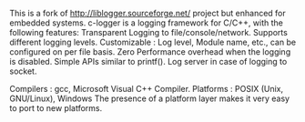 This is a fork of http://liblogger.sourceforge.net/ project but enhanced for embedded systems. c-logger is a logging framework for C/C++, with the following features:
Transparent Logging to file/console/network.
Supports different logging levels.
Customizable : Log level, Module name, etc., can be configured on per file basis.
Zero Performance overhead when the logging is disabled.
Simple APIs similar to printf().
Log server in case of logging to socket.

Compilers : gcc, Microsoft Visual C++ Compiler.
Platforms : POSIX (Unix, GNU/Linux), Windows
The presence of a platform layer makes it very easy to port to new platforms.